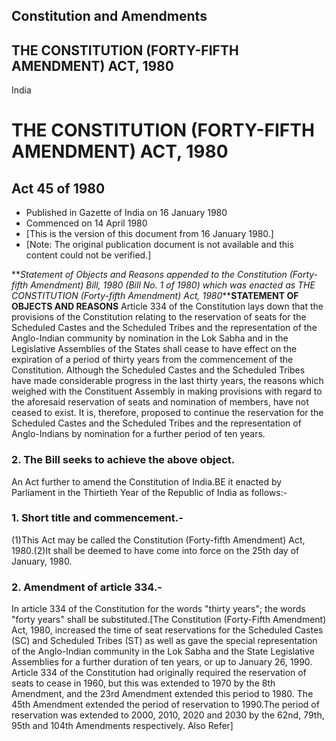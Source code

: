 ## Constitution and Amendments

## THE CONSTITUTION (FORTY-FIFTH AMENDMENT) ACT, 1980

India

# THE CONSTITUTION (FORTY-FIFTH AMENDMENT) ACT, 1980

## Act 45 of 1980

  * Published in Gazette of India on 16 January 1980 
  * Commenced on 14 April 1980 
  * [This is the version of this document from 16 January 1980.] 
  * [Note: The original publication document is not available and this content could not be verified.] 

**_Statement of Objects and Reasons appended to the Constitution (Forty-fifth
Amendment) Bill, 1980 (Bill No. 1 of 1980) which was enacted as THE
CONSTITUTION (Forty-fifth Amendment) Act, 1980_****STATEMENT OF OBJECTS AND
REASONS** Article 334 of the Constitution lays down that the provisions of the
Constitution relating to the reservation of seats for the Scheduled Castes and
the Scheduled Tribes and the representation of the Anglo-Indian community by
nomination in the Lok Sabha and in the Legislative Assemblies of the States
shall cease to have effect on the expiration of a period of thirty years from
the commencement of the Constitution. Although the Scheduled Castes and the
Scheduled Tribes have made considerable progress in the last thirty years, the
reasons which weighed with the Constituent Assembly in making provisions with
regard to the aforesaid reservation of seats and nomination of members, have
not ceased to exist. It is, therefore, proposed to continue the reservation
for the Scheduled Castes and the Scheduled Tribes and the representation of
Anglo-Indians by nomination for a further period of ten years.

### 2. The Bill seeks to achieve the above object.

An Act further to amend the Constitution of India.BE it enacted by Parliament
in the Thirtieth Year of the Republic of India as follows:-

### 1. Short title and commencement.-

(1)This Act may be called the Constitution (Forty-fifth Amendment) Act,
1980.(2)It shall be deemed to have come into force on the 25th day of January,
1980.

### 2\. Amendment of article 334.-

In article 334 of the Constitution for the words "thirty years"; the words
"forty years" shall be substituted.[The Constitution (Forty-Fifth Amendment)
Act, 1980, increased the time of seat reservations for the Scheduled Castes
(SC) and Scheduled Tribes (ST) as well as gave the special representation of
the Anglo-Indian community in the Lok Sabha and the State Legislative
Assemblies for a further duration of ten years, or up to January 26, 1990.
Article 334 of the Constitution had originally required the reservation of
seats to cease in 1960, but this was extended to 1970 by the 8th Amendment,
and the 23rd Amendment extended this period to 1980. The 45th Amendment
extended the period of reservation to 1990.The period of reservation was
extended to 2000, 2010, 2020 and 2030 by the 62nd, 79th, 95th and 104th
Amendments respectively. Also Refer]

